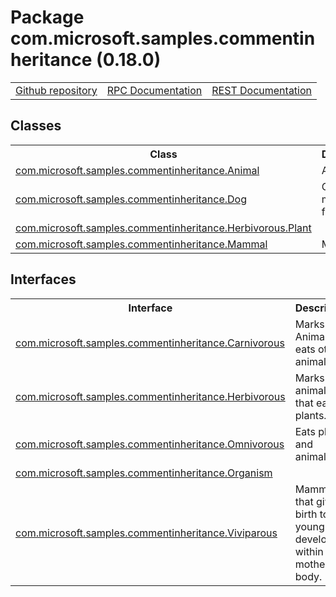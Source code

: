 # Package com.microsoft.samples.commentinheritance (0.18.0)
<table>
   <tr>
     <td><a href="https://github.com/googleapis/google-cloud-java/tree/main/java-apikeys/google-cloud-apikeys/src/main/java/com/microsoft/samples/commentinheritance">Github repository</a></td>
     <td><a href="https://cloud.google.com/api-keys/docs/reference/rpc">RPC Documentation</a></td>
     <td><a href="https://cloud.google.com/api-keys/docs/reference/rest">REST Documentation</a></td>
   </tr>
 </table>

## Classes
<table>
   <tr>
     <th>
Class</th>
     <th>
Description</th>
<tr>
<td><a href="https://cloud.google.com/java/docs/reference/google-cloud-apikeys/latest/com.microsoft.samples.commentinheritance.Animal">com.microsoft.samples.commentinheritance.Animal</a></td>
<td>
Animal.</td>
   </tr>
<tr>
<td><a href="https://cloud.google.com/java/docs/reference/google-cloud-apikeys/latest/com.microsoft.samples.commentinheritance.Dog">com.microsoft.samples.commentinheritance.Dog</a></td>
<td>
Canine and man's best friend.</td>
   </tr>
<tr>
<td><a href="https://cloud.google.com/java/docs/reference/google-cloud-apikeys/latest/com.microsoft.samples.commentinheritance.Herbivorous.Plant">com.microsoft.samples.commentinheritance.Herbivorous.Plant</a></td>
<td>
</td>
   </tr>
<tr>
<td><a href="https://cloud.google.com/java/docs/reference/google-cloud-apikeys/latest/com.microsoft.samples.commentinheritance.Mammal">com.microsoft.samples.commentinheritance.Mammal</a></td>
<td>
Mammal.</td>
   </tr>
 </table>

## Interfaces
<table>
   <tr>
     <th>
Interface</th>
     <th>
Description</th>
<tr>
<td><a href="https://cloud.google.com/java/docs/reference/google-cloud-apikeys/latest/com.microsoft.samples.commentinheritance.Carnivorous">com.microsoft.samples.commentinheritance.Carnivorous</a></td>
<td>
Marks an Animal that eats other animals.</td>
   </tr>
<tr>
<td><a href="https://cloud.google.com/java/docs/reference/google-cloud-apikeys/latest/com.microsoft.samples.commentinheritance.Herbivorous">com.microsoft.samples.commentinheritance.Herbivorous</a></td>
<td>
Marks animals that eat plants.</td>
   </tr>
<tr>
<td><a href="https://cloud.google.com/java/docs/reference/google-cloud-apikeys/latest/com.microsoft.samples.commentinheritance.Omnivorous">com.microsoft.samples.commentinheritance.Omnivorous</a></td>
<td>
Eats plants and animals.</td>
   </tr>
<tr>
<td><a href="https://cloud.google.com/java/docs/reference/google-cloud-apikeys/latest/com.microsoft.samples.commentinheritance.Organism">com.microsoft.samples.commentinheritance.Organism</a></td>
<td>
</td>
   </tr>
<tr>
<td><a href="https://cloud.google.com/java/docs/reference/google-cloud-apikeys/latest/com.microsoft.samples.commentinheritance.Viviparous">com.microsoft.samples.commentinheritance.Viviparous</a></td>
<td>
Mammals that give birth to young that develop within the mother's body.</td>
   </tr>
 </table>

